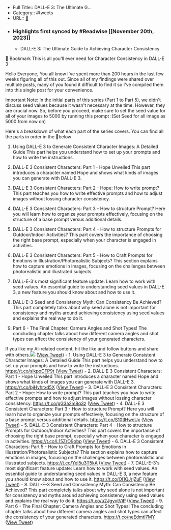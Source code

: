 - Full Title:: DALL-E 3: The Ultimate G...
- Category:: #tweets
- URL:: [🔗](https://twitter.com/ai_for_success/status/1718995837370712262)
- ### Highlights first synced by #Readwise [[November 20th, 2023]]
    - DALL-E 3: The Ultimate Guide to Achieving Character Consistency

🔖 Bookmark This is all you'll ever need for Character Consistency in DALL-E 3

Hello Everyone,
You all know I've spent more than 200 hours in the last few weeks figuring all of this out. Since all of my findings were shared over multiple posts, many of you found it difficult to find it so I've compiled them into this single post for your convenience.

Important Note: In the initial parts of this series (Part 1 to Part 5), we didn't discuss seed values because it wasn't necessary at the time. However, they are crucial now. So, before you proceed, make sure to set the seed value for all of your images to 5000 by running this prompt :(Set Seed for all image as 5000 from now on)

Here's a breakdown of what each part of the series covers. You can find all the parts in order in the 🧵below

1. Using DALL-E 3 to Generate Consistent Character Images: A Detailed Guide
This part helps you understand how to set up your prompts and how to write the instructions.

2. DALL-E 3 Consistent Characters: Part 1 - Hope Unveiled
This part introduces a character named Hope and shows what kinds of images you can generate with DALL-E 3.

3. DALL-E 3 Consistent Characters: Part 2 - Hope: How to write prompt?
This part teaches you how to write effective prompts and how to adjust images without lossing character consistency.

4. DALL-E 3 Consistent Characters: Part 3 - How to structure Prompt?
Here you will learn how to organize your prompts effectively, focusing on the structure of a base prompt versus additional details.

5. DALL-E 3 Consistent Characters: Part 4 - How to structure Prompts for Outdoor/Indoor Activities?
This part covers the importance of choosing the right base prompt, especially when your character is engaged in activities.

6. DALL-E 3 Consistent Characters: Part 5 - How to Craft Prompts for Emotions in Illustration/Photorealistic Subjects?
This section explains how to capture emotions in images, focusing on the challenges between photorealistic and illustrated subjects.

7. DALL-E-3's most significant feature update: Learn how to work with seed values.
An essential guide to understanding seed values in DALL-E 3, a new feature you should know about and how to use it.

8. DALL-E-3 Seed and Consistency Myth: Can Consistency Be Achieved?
This part completely talks about why seed alone is not important for consistency and myths around achieving consistency using seed values and explains the real way to do it.

9. Part 6 - The Final Chapter: Camera Angles and Shot Types!
The concluding chapter talks about how different camera angles and shot types can affect the consistency of your generated characters.

If you like my AI-related content, hit the like and follow buttons and share with others.<img src='https://pbs.twimg.com/media/F9sZfOtaUAAW1f_.jpg'/> ([View Tweet](https://twitter.com/ai_for_success/status/1718995837370712262))
    - 1. Using DALL-E 3 to Generate Consistent Character Images: A Detailed Guide
This part helps you understand how to set up your prompts and how to write the instructions.
https://t.co/slkpoCFP9t ([View Tweet](https://twitter.com/ai_for_success/status/1718996311352218043))
    - 2. DALL-E 3 Consistent Characters: Part 1 - Hope Unveiled
This part introduces a character named Hope and shows what kinds of images you can generate with DALL-E 3.
https://t.co/bjHvhrxd5X ([View Tweet](https://twitter.com/ai_for_success/status/1718996314003038526))
    - 3. DALL-E 3 Consistent Characters: Part 2 - Hope: How to write prompt?
This part teaches you how to write effective prompts and how to adjust images without lossing character consistency.
https://t.co/gG3a2m8q3z ([View Tweet](https://twitter.com/ai_for_success/status/1718996316473438369))
    - 4. DALL-E 3 Consistent Characters: Part 3 - How to structure Prompt?
Here you will learn how to organize your prompts effectively, focusing on the structure of a base prompt versus additional details.
https://t.co/S10tlHwcUx ([View Tweet](https://twitter.com/ai_for_success/status/1718996318872547663))
    - 5. DALL-E 3 Consistent Characters: Part 4 - How to structure Prompts for Outdoor/Indoor Activities?
This part covers the importance of choosing the right base prompt, especially when your character is engaged in activities.
https://t.co/L15ZrO9obp ([View Tweet](https://twitter.com/ai_for_success/status/1718996321338818668))
    - 6. DALL-E 3 Consistent Characters: Part 5 - How to Craft Prompts for Emotions in Illustration/Photorealistic Subjects?
This section explains how to capture emotions in images, focusing on the challenges between photorealistic and illustrated subjects.
https://t.co/YeI5u3T5kA ([View Tweet](https://twitter.com/ai_for_success/status/1718996323922571441))
    - 7. DALL-E-3's most significant feature update: Learn how to work with seed values.
An essential guide to understanding seed values in DALL-E 3, a new feature you should know about and how to use it.
https://t.co/Ol1QJrjZuF ([View Tweet](https://twitter.com/ai_for_success/status/1718996326346858763))
    - 8. DALL-E-3 Seed and Consistency Myth: Can Consistency Be Achieved?
This part completely talks about why seed alone is not important for consistency and myths around achieving consistency using seed values and explains the real way to do it.
https://t.co/u2JgyvtViP ([View Tweet](https://twitter.com/ai_for_success/status/1718996328800469456))
    - 9. Part 6 - The Final Chapter: Camera Angles and Shot Types!
The concluding chapter talks about how different camera angles and shot types can affect the consistency of your generated characters.
https://t.co/neEdmtl7MY ([View Tweet](https://twitter.com/ai_for_success/status/1718996331220619710))
